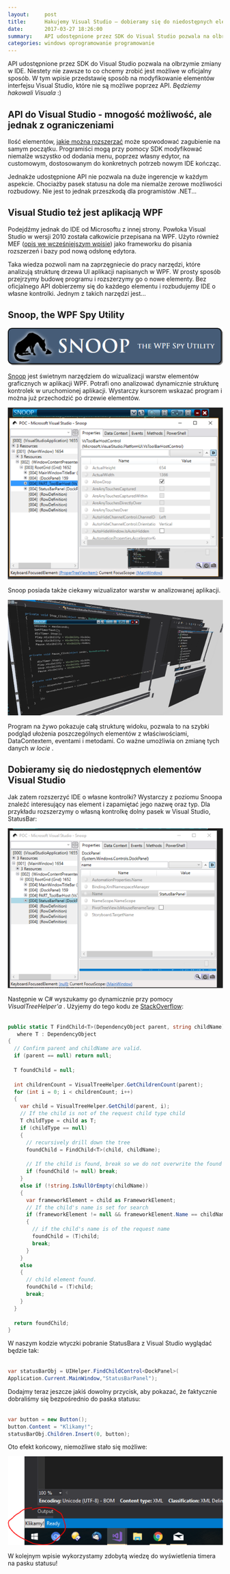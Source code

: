 ```yaml
---
layout:     post
title:      Hakujemy Visual Studio — dobieramy się do niedostępnych elementów IDE
date:       2017-03-27 18:26:00
summary:    API udostępnione przez SDK do Visual Studio pozwala na olbrzymie zmiany w IDE. Niestety nie zawsze to co chcemy zrobić jest możliwe w oficjalny sposób. W tym wpisie przedstawię sposób na modyfikowanie elementów interfejsu Visual Studio, które nie są możliwe poprzez API. Będziemy hakowali Visuala :)A...
categories: windows oprogramowanie programowanie
---
```




API udostępnione przez SDK do Visual Studio pozwala na olbrzymie zmiany w IDE. Niestety nie zawsze to co chcemy zrobić jest możliwe w oficjalny sposób. W tym wpisie przedstawię sposób na modyfikowanie elementów interfejsu Visual Studio, które nie są możliwe poprzez API.  *Będziemy hakowali Visuala*  :)




## API do Visual Studio - mnogość możliwość, ale jednak z ograniczeniami


Ilość elementów, [jakie można rozszerzać](https://www.dobreprogramy.pl/djfoxer/Jakie-elementy-Visual-Studio-moga-byc-rozszerzane-przez-deweloperow,80061.html) może spowodować zagubienie na samym początku. Programiści mogą przy pomocy SDK modyfikować niemalże wszystko od dodania menu, poprzez własny edytor, na customowym, dostosowanym do konkretnych potrzeb nowym IDE kończąc.

Jednakże udostępnione API nie pozwala na duże ingerencje w każdym aspekcie. Chociażby pasek statusu na dole ma niemalże zerowe możliwości rozbudowy. Nie jest to jednak przeszkodą dla programistów .NET...



## Visual Studio też jest aplikacją WPF


Podejdźmy jednak do IDE od Microsoftu z innej strony. Powłoka Visual Studio w wersji 2010 została całkowicie przepisana na WPF. Użyto również MEF ([opis we wcześniejszym wpisie](https://www.dobreprogramy.pl/djfoxer/Managed-Extensibility-Framework-system-pluginow-do-aplikacji-.NET-od-Microsoftu,80021.html)) jako frameworku do pisania rozszerzeń i bazy pod nową odsłonę edytora.

Taka wiedza pozwoli nam na zaprzęgniecie do pracy narzędzi, które analizują strukturę drzewa UI aplikacji napisanych w WPF. W prosty sposób przejrzymy budowę programu i rozszerzymy go o nowe elementy. Bez oficjalnego API dobierzemy się do każdego elementu i rozbudujemy IDE o własne kontrolki. Jednym z takich narzędzi jest... 



## Snoop, the WPF Spy Utility





![desk](https://raw.githubusercontent.com/djfoxer/djfoxer.github.io/master/_img/2017-3-27-_15_/g_-_608x405_-_-_80126x20170326233728_0.png)



[Snoop](https://snoopwpf.codeplex.com/) jest świetnym narzędziem do wizualizacji warstw elementów graficznych w aplikacji WPF. Potrafi ono analizować dynamicznie strukturę kontrolek w uruchomionej aplikacji. Wystarczy kursorem wskazać program i można już przechodzić po drzewie elementów.



![desk](https://raw.githubusercontent.com/djfoxer/djfoxer.github.io/master/_img/2017-3-27-_15_/g_-_608x405_-_-_80126x20170327174420_0.PNG)



Snoop posiada także ciekawy wizualizator warstw w analizowanej aplikacji. 



![desk](https://raw.githubusercontent.com/djfoxer/djfoxer.github.io/master/_img/2017-3-27-_15_/g_-_608x405_-_-_80126x20170327174420_1.PNG)



Program na żywo pokazuje całą strukturę widoku, pozwala to na szybki podgląd ułożenia poszczególnych elementów z właściwościami, DataContextem, eventami i metodami. Co ważne umożliwia on zmianę tych danych  *w locie* .



## Dobieramy się do niedostępnych elementów Visual Studio


Jak zatem rozszerzyć IDE o własne kontrolki? Wystarczy z poziomu Snoopa znaleźć interesujący nas element i zapamiętać jego nazwę oraz typ. Dla przykładu rozszerzymy o własną kontrolkę dolny pasek w Visual Studio, StatusBar:



![desk](https://raw.githubusercontent.com/djfoxer/djfoxer.github.io/master/_img/2017-3-27-_15_/g_-_608x405_-_-_80126x20170327181039_0.PNG)



Następnie w C# wyszukamy go dynamicznie przy pomocy  *VisualTreeHelper'a* . Użyjemy do tego kodu ze [StackOverflow](http://stackoverflow.com/a/1759923): 


```csharp

public static T FindChild<T>(DependencyObject parent, string childName)
   where T : DependencyObject
{    
  // Confirm parent and childName are valid. 
  if (parent == null) return null;

  T foundChild = null;

  int childrenCount = VisualTreeHelper.GetChildrenCount(parent);
  for (int i = 0; i < childrenCount; i++)
  {
    var child = VisualTreeHelper.GetChild(parent, i);
    // If the child is not of the request child type child
    T childType = child as T;
    if (childType == null)
    {
      // recursively drill down the tree
      foundChild = FindChild<T>(child, childName);

      // If the child is found, break so we do not overwrite the found child. 
      if (foundChild != null) break;
    }
    else if (!string.IsNullOrEmpty(childName))
    {
      var frameworkElement = child as FrameworkElement;
      // If the child's name is set for search
      if (frameworkElement != null && frameworkElement.Name == childName)
      {
        // if the child's name is of the request name
        foundChild = (T)child;
        break;
      }
    }
    else
    {
      // child element found.
      foundChild = (T)child;
      break;
    }
  }

  return foundChild;
}

```


W naszym kodzie wtyczki pobranie StatusBara z Visual Studio wyglądać będzie tak:


```csharp

var statusBarObj = UIHelper.FindChildControl<DockPanel>(
Application.Current.MainWindow,"StatusBarPanel");

```


Dodajmy teraz jeszcze jakiś dowolny przycisk, aby pokazać, że faktycznie dobraliśmy się bezpośrednio do paska statusu:


```csharp

var button = new Button();
button.Content = "Klikamy!";
statusBarObj.Children.Insert(0, button);

```


Oto efekt końcowy, niemożliwe stało się możliwe:



![desk](https://raw.githubusercontent.com/djfoxer/djfoxer.github.io/master/_img/2017-3-27-_15_/g_-_608x405_-_-_80126x20170327181039_1.PNG)



W kolejnym wpisie wykorzystamy zdobytą wiedzę do wyświetlenia timera na pasku statusu!
